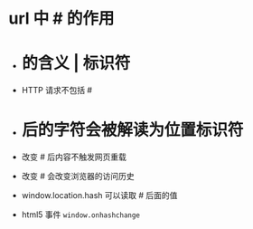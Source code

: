 # url 中 # 的作用

* # 的含义 | 标识符

* HTTP 请求不包括 #

* # 后的字符会被解读为位置标识符

* 改变 # 后内容不触发网页重载

* 改变 # 会改变浏览器的访问历史

* window.location.hash 可以读取 # 后面的值

* html5 事件 `window.onhashchange`
